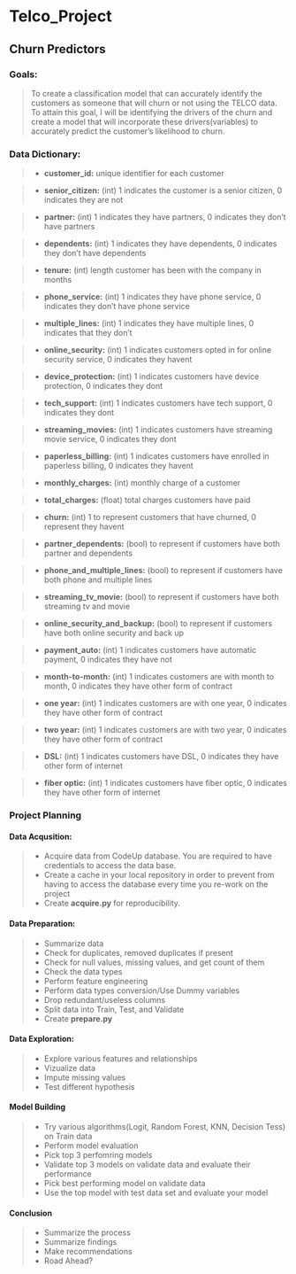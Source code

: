 # Telco_Project
## Churn Predictors
### Goals:
>	To create a classification model that can accurately identify the customers as someone that will churn or not  using the TELCO data. 
>To attain this goal, I will be identifying the drivers of the churn and create a model that will incorporate these drivers(variables)
>to accurately predict the customer’s likelihood to churn. 

### Data Dictionary:
> - **customer_id:**  unique identifier for each customer

> - **senior_citizen:** (int) 1 indicates the customer is a senior citizen, 0 indicates they are not

> - **partner:** (int) 1 indicates they have partners, 0 indicates they don’t have partners

> - **dependents:** (int) 1 indicates they have dependents, 0 indicates they don’t have dependents

> - **tenure:** (int) length customer has been with the company in months

> - **phone_service:** (int) 1 indicates they have phone service, 0 indicates they don’t have phone service

> - **multiple_lines:** (int) 1 indicates they have multiple lines, 0 indicates that they don’t

> - **online_security:** (int) 1 indicates customers opted in for online security service, 0  indicates they havent

> - **device_protection:** (int) 1 indicates customers have device protection, 0 indicates they dont

> - **tech_support:** (int) 1 indicates customers have tech support, 0 indicates they dont

> - **streaming_movies:** (int) 1 indicates customers have streaming movie service, 0 indicates they dont

> - **paperless_billing:** (int) 1 indicates customers have enrolled in paperless billing, 0 indicates they havent

> - **monthly_charges:** (int) monthly charge of a customer

> - **total_charges:** (float) total charges customers have paid

> - **churn:** (int) 1 to represent customers that have churned, 0 represent they havent

> - **partner_dependents:** (bool) to represent if customers have both partner and dependents

> - **phone_and_multiple_lines:** (bool) to represent if customers have both phone and multiple lines

> - **streaming_tv_movie:** (bool) to represent if customers have both streaming tv and movie

> - **online_security_and_backup:** (bool) to represent if customers have both online security and back up

> - **payment_auto:** (int) 1 indicates customers have automatic payment, 0 indicates they have not

> - **month-to-month:** (int) 1 indicates customers are with month to month, 0 indicates they have other form of contract

> - **one year:** (int) 1 indicates customers are with one year, 0 indicates they have other form of contract

> - **two year:** (int) 1 indicates customers are with two year, 0 indicates they have other form of contract

> - **DSL:** (int) 1 indicates customers have DSL, 0 indicates they have other form of internet

> - **fiber optic:** (int) 1 indicates customers have fiber optic, 0 indicates they have other form of internet



### Project Planning

#### Data Acqusition:
> -	Acquire data from CodeUp database. You are required to have credentials to access the data base.
> - Create a cache in your local repository in order to prevent from having to access the database every time you re-work on the project
> - Create **acquire.py** for reproducibility.

#### Data Preparation:
> - Summarize data
> - Check for duplicates, removed duplicates if present
> - Check for null values, missing values, and get count of them
> - Check the data types
> - Perform feature engineering
> - Perform data types conversion/Use Dummy variables
> - Drop redundant/useless columns
> - Split data into Train, Test, and Validate
> - Create **prepare.py**

#### Data Exploration:
> - Explore various features and relationships
> - Vizualize data
> - Impute missing values
> - Test different hypothesis

#### Model Building
> - Try various algorithms(Logit, Random Forest, KNN, Decision Tess) on Train data
> - Perform model evaluation
> - Pick top 3 perfomring models
> - Validate top 3 models on validate data and evaluate their performance
> - Pick best performing model on validate data
> - Use the top model with test data set and evaluate your model

#### Conclusion
> - Summarize the process
> - Summarize findings
> - Make recommendations
> - Road Ahead?



